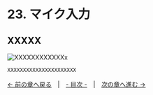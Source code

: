 ﻿# 23. マイク入力

## XXXXX
![XXXXXXXXXXXXx](resource/YYYYYYYYY/xxxxxxxxxxxxxxxxxx.png "XXXXXXXXXXXXXXXXXXXXXXXX")  
```cpp
XXXXXXXXXXXXXXXXXXXXXX
```

[← 前の章へ戻る](Webcam.md)　|　[- 目次 -](Index.md)　|　[次の章へ進む →](Stopwatch.md)